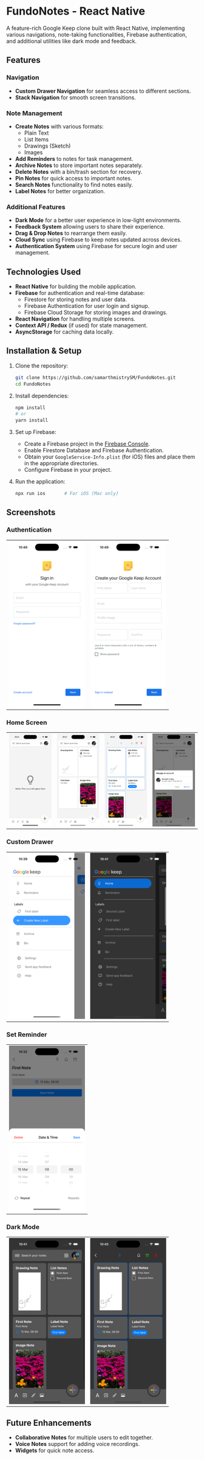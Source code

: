 # FundoNotes - React Native

A feature-rich Google Keep clone built with React Native, implementing various navigations, note-taking functionalities, Firebase authentication, and additional utilities like dark mode and feedback.

## Features

### Navigation
- **Custom Drawer Navigation** for seamless access to different sections.
- **Stack Navigation** for smooth screen transitions.

### Note Management
- **Create Notes** with various formats:
    - Plain Text
    - List Items
    - Drawings (Sketch)
    - Images
- **Add Reminders** to notes for task management.
- **Archive Notes** to store important notes separately.
- **Delete Notes** with a bin/trash section for recovery.
- **Pin Notes** for quick access to important notes.
- **Search Notes** functionality to find notes easily.
- **Label Notes** for better organization.

### Additional Features
- **Dark Mode** for a better user experience in low-light environments.
- **Feedback System** allowing users to share their experience.
- **Drag & Drop Notes** to rearrange them easily.
- **Cloud Sync** using Firebase to keep notes updated across devices.
- **Authentication System** using Firebase for secure login and user management.

## Technologies Used
- **React Native** for building the mobile application.
- **Firebase** for authentication and real-time database:
    - Firestore for storing notes and user data.
    - Firebase Authentication for user login and signup.
    - Firebase Cloud Storage for storing images and drawings.
- **React Navigation** for handling multiple screens.
- **Context API / Redux** (if used) for state management.
- **AsyncStorage** for caching data locally.

## Installation & Setup

1. Clone the repository:
   ```sh
   git clone https://github.com/samarthmistrySM/FundoNotes.git
   cd FundoNotes
   ```

2. Install dependencies:
   ```sh
   npm install
   # or
   yarn install
   ```

3. Set up Firebase:
    - Create a Firebase project in the [Firebase Console](https://console.firebase.google.com/).
    - Enable Firestore Database and Firebase Authentication.
    - Obtain your `GoogleService-Info.plist` (for iOS) files and place them in the appropriate directories.
    - Configure Firebase in your project.

4. Run the application:
   ```sh
   npx run ios       # For iOS (Mac only)
   ```

## Screenshots

### Authentication
<table>
  <tr>
    <td><img src="assets/screenshots/Login.png" width="200"></td>
    <td><img src="assets/screenshots/Register.png" width="200"></td>
  </tr>
</table>

### Home Screen
<table>
  <tr>
    <td><img src="assets/screenshots/HomeNoBooks.png" width="200"></td>
    <td><img src="assets/screenshots/HomeLight.png" width="200"></td>
    <td><img src="assets/screenshots/Home2.png" width="200"></td>
    <td><img src="assets/screenshots/Home3.png" width="200"></td>
  </tr>
</table>

### Custom Drawer
<table>
  <tr>
    <td><img src="assets/screenshots/CustomDrawerLight.png" width="200"></td>
    <td><img src="assets/screenshots/CustomDrawerDark.png" width="200"></td>
  </tr>
</table>

### Set Reminder
<table>
  <tr>
    <td><img src="assets/screenshots/Reminder.png" width="200"></td>
  </tr>
</table>

### Dark Mode
<table>
  <tr>
    <td><img src="assets/screenshots/HomeDark.png" width="200"></td>
    <td><img src="assets/screenshots/NoteSelection.png" width="200"></td>
  </tr>
</table>


## Future Enhancements
- **Collaborative Notes** for multiple users to edit together.
- **Voice Notes** support for adding voice recordings.
- **Widgets** for quick note access.
